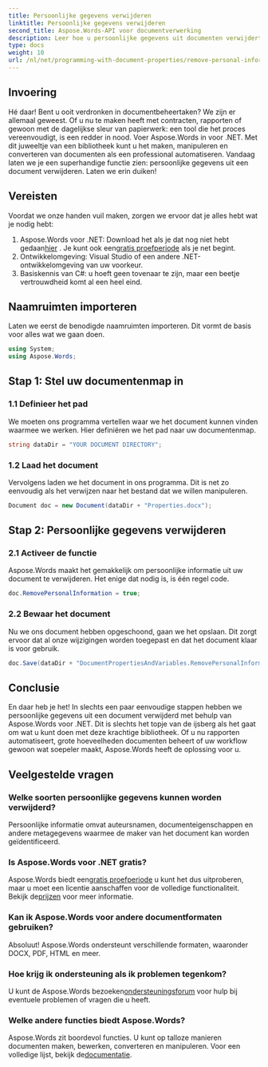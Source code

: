 ```yaml
---
title: Persoonlijke gegevens verwijderen
linktitle: Persoonlijke gegevens verwijderen
second_title: Aspose.Words-API voor documentverwerking
description: Leer hoe u persoonlijke gegevens uit documenten verwijdert met Aspose.Words voor .NET met deze stapsgewijze handleiding. Vereenvoudig het documentbeheer.
type: docs
weight: 10
url: /nl/net/programming-with-document-properties/remove-personal-information/
---
```

## Invoering

Hé daar! Bent u ooit verdronken in documentbeheertaken? We zijn er allemaal geweest. Of u nu te maken heeft met contracten, rapporten of gewoon met de dagelijkse sleur van papierwerk: een tool die het proces vereenvoudigt, is een redder in nood. Voer Aspose.Words in voor .NET. Met dit juweeltje van een bibliotheek kunt u het maken, manipuleren en converteren van documenten als een professional automatiseren. Vandaag laten we je een superhandige functie zien: persoonlijke gegevens uit een document verwijderen. Laten we erin duiken!

## Vereisten

Voordat we onze handen vuil maken, zorgen we ervoor dat je alles hebt wat je nodig hebt:

1.  Aspose.Words voor .NET: Download het als je dat nog niet hebt gedaan[hier](https://releases.aspose.com/words/net/) . Je kunt ook een[gratis proefperiode](https://releases.aspose.com/) als je net begint.
2. Ontwikkelomgeving: Visual Studio of een andere .NET-ontwikkelomgeving van uw voorkeur.
3. Basiskennis van C#: u hoeft geen tovenaar te zijn, maar een beetje vertrouwdheid komt al een heel eind.

## Naamruimten importeren

Laten we eerst de benodigde naamruimten importeren. Dit vormt de basis voor alles wat we gaan doen.

```csharp
using System;
using Aspose.Words;
```

## Stap 1: Stel uw documentenmap in

### 1.1 Definieer het pad

We moeten ons programma vertellen waar we het document kunnen vinden waarmee we werken. Hier definiëren we het pad naar uw documentenmap.

```csharp
string dataDir = "YOUR DOCUMENT DIRECTORY";
```

### 1.2 Laad het document

Vervolgens laden we het document in ons programma. Dit is net zo eenvoudig als het verwijzen naar het bestand dat we willen manipuleren.

```csharp
Document doc = new Document(dataDir + "Properties.docx");
```

## Stap 2: Persoonlijke gegevens verwijderen

### 2.1 Activeer de functie

Aspose.Words maakt het gemakkelijk om persoonlijke informatie uit uw document te verwijderen. Het enige dat nodig is, is één regel code.

```csharp
doc.RemovePersonalInformation = true;
```

### 2.2 Bewaar het document

Nu we ons document hebben opgeschoond, gaan we het opslaan. Dit zorgt ervoor dat al onze wijzigingen worden toegepast en dat het document klaar is voor gebruik.

```csharp
doc.Save(dataDir + "DocumentPropertiesAndVariables.RemovePersonalInformation.docx");
```

## Conclusie

En daar heb je het! In slechts een paar eenvoudige stappen hebben we persoonlijke gegevens uit een document verwijderd met behulp van Aspose.Words voor .NET. Dit is slechts het topje van de ijsberg als het gaat om wat u kunt doen met deze krachtige bibliotheek. Of u nu rapporten automatiseert, grote hoeveelheden documenten beheert of uw workflow gewoon wat soepeler maakt, Aspose.Words heeft de oplossing voor u.

## Veelgestelde vragen

### Welke soorten persoonlijke gegevens kunnen worden verwijderd?

Persoonlijke informatie omvat auteursnamen, documenteigenschappen en andere metagegevens waarmee de maker van het document kan worden geïdentificeerd.

### Is Aspose.Words voor .NET gratis?

 Aspose.Words biedt een[gratis proefperiode](https://releases.aspose.com/) u kunt het dus uitproberen, maar u moet een licentie aanschaffen voor de volledige functionaliteit. Bekijk de[prijzen](https://purchase.aspose.com/buy) voor meer informatie.

### Kan ik Aspose.Words voor andere documentformaten gebruiken?

Absoluut! Aspose.Words ondersteunt verschillende formaten, waaronder DOCX, PDF, HTML en meer. 

### Hoe krijg ik ondersteuning als ik problemen tegenkom?

 U kunt de Aspose.Words bezoeken[ondersteuningsforum](https://forum.aspose.com/c/words/8) voor hulp bij eventuele problemen of vragen die u heeft.

### Welke andere functies biedt Aspose.Words?

Aspose.Words zit boordevol functies. U kunt op talloze manieren documenten maken, bewerken, converteren en manipuleren. Voor een volledige lijst, bekijk de[documentatie](https://reference.aspose.com/words/net/).